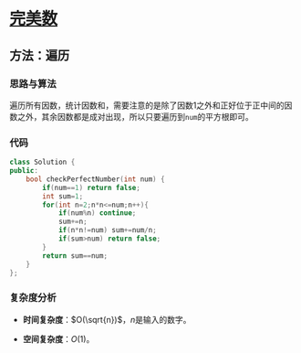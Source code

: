 # [完美数](https://leetcode-cn.com/problems/perfect-number/)

## 方法：遍历

### 思路与算法

遍历所有因数，统计因数和，需要注意的是除了因数1之外和正好位于正中间的因数之外，其余因数都是成对出现，所以只要遍历到``num``的平方根即可。

### 代码

```c++
class Solution {
public:
    bool checkPerfectNumber(int num) {
        if(num==1) return false;
        int sum=1;
        for(int n=2;n*n<=num;n++){
            if(num%n) continue;
            sum+=n;
            if(n*n!=num) sum+=num/n;
            if(sum>num) return false;
        }
        return sum==num;
    }
};
```

### 复杂度分析

- **时间复杂度**：$O(\sqrt{n})$，$n$是输入的数字。

- **空间复杂度**：$O(1)$。
